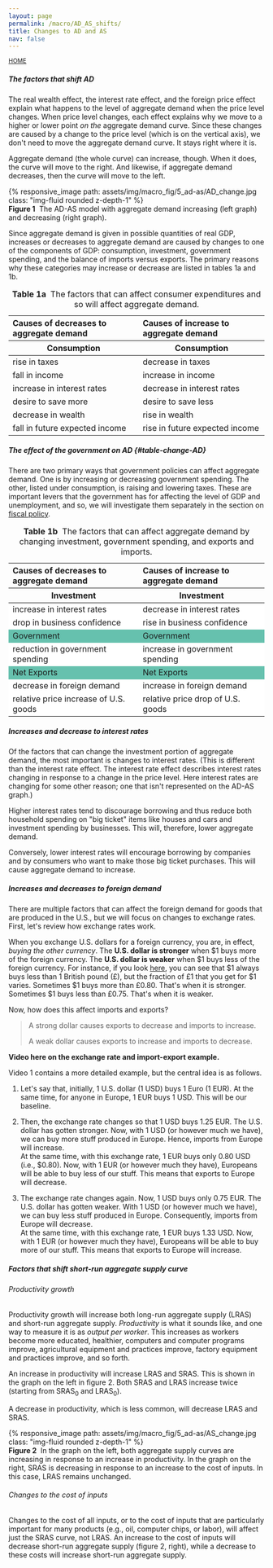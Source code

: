 ```yaml
---
layout: page
permalink: /macro/AD_AS_shifts/
title: Changes to AD and AS
nav: false
---
```


<link rel="stylesheet" href="/assets/css/table.css">

[<small>HOME</small>](/macro/)


##### The factors that shift AD 

The real wealth effect, the interest rate effect, and the foreign price effect explain what happens to the level of aggregate demand when the price level changes. When price level changes, each effect explains why we move to a higher or lower point *on the* aggregate demand curve. Since these changes are caused by a change to the price level (which is on the vertical axis), we don't need to move the aggregate demand curve. It stays right where it is.

Aggregate demand (the whole curve) can increase, though. When it does, the curve will move to the right. And likewise, if aggregate demand decreases, then the curve will move to the left.


<div class="container">
<div class="row">
	<div class="col-12">
		{% responsive_image path: assets/img/macro_fig/5_ad-as/AD_change.jpg class: "img-fluid rounded z-depth-1" %}
	</div>
</div>
<div class="caption"><div align="left">
<strong>Figure 1</strong>&nbsp;&nbsp;The AD-AS model with aggregate demand increasing (left graph) and decreasing (right graph).</div>
</div>
</div>



Since aggregate demand is given in possible quantities of real GDP, increases or decreases to aggregate demand are caused by changes to one of the components of GDP: consumption, investment, government spending, and the balance of imports versus exports. The primary reasons why these categories may increase or decrease are listed in tables 1a and 1b.



<table class="styled-table">
<thead>
<tr>
<th style="text-align: left;">Causes of decreases to aggregate demand</th>
<th style="text-align: left;">Causes of increase to aggregate demand</th>
</tr>

<tr>
<th>Consumption</th>
<th>Consumption</th>
</tr>
</thead>

<tbody>
<tr>
<td style="text-align: left;">rise in taxes</td>
<td style="text-align: left;">decrease in taxes</td>
</tr>
<tr>
<td style="text-align: left;">fall in income</td>
<td style="text-align: left;">increase in income</td>
</tr>
<tr>
<td style="text-align: left;">increase in interest rates</td>
<td style="text-align: left;">decrease in interest rates</td>
</tr>
<tr>
<td style="text-align: left;">desire to save more</td>
<td style="text-align: left;">desire to save less</td>
</tr>
<tr>
<td style="text-align: left;">decrease in wealth</td>
<td style="text-align: left;">rise in wealth</td>
</tr>
<tr>
<td style="text-align: left;">fall in future expected income</td>
<td style="text-align: left;">rise in future expected income</td>
</tr>
</tbody>
<caption><strong>Table 1a</strong>&nbsp;&nbsp;The factors that can affect consumer expenditures and so will affect aggregate demand.</caption>
</table>



##### The effect of the government on AD {#table-change-AD}

There are two primary ways that government policies can affect aggregate demand. One is by increasing or decreasing government spending. The other, listed under consumption, is raising and lowering taxes. These are important levers that the government has for affecting the level of GDP and unemployment, and so, we will investigate them separately in the section on [fiscal policy](/macro/fiscal_1/).


<table class="styled-table">
<thead>
<tr>
<th style="text-align: left;">Causes of decreases to aggregate demand</th>
<th style="text-align: left;">Causes of increase to aggregate demand</th>

<tr>
<th>Investment</th>
<th>Investment</th>
</tr>
</tr>
</thead>

<tbody>
<tr>
<td style="text-align: left; background-color: #ffffff;">increase in interest rates</td>
<td style="text-align: left; background-color: #ffffff;">decrease in interest rates</td>
</tr>
<tr>
<td style="text-align: left; background-color: #ffffff;">drop in business confidence</td>
<td style="text-align: left; background-color: #ffffff;">rise in business confidence</td>
</tr>


<tr>
<td style="background-color: #66c1ae;">Government</td>
<td style="background-color: #66c1ae;">Government</td>
</tr>
<tr>
<td style="text-align: left; background-color: #ffffff;">reduction in government spending</td>
<td style="text-align: left; background-color: #ffffff;">increase in government spending</td>
</tr>

<tr>
<td style="background-color: #66c1ae;">Net Exports</td>
<td style="background-color: #66c1ae;">Net Exports</td>
</tr>
<tr>
<td style="text-align: left; background-color: #ffffff;">decrease in foreign demand</td>
<td style="text-align: left; background-color: #ffffff;">increase in foreign demand</td>
</tr>
<tr>
<td style="text-align: left; background-color: #ffffff;">relative price increase of U.S. goods</td>
<td style="text-align: left; background-color: #ffffff;">relative price drop of U.S. goods</td>
</tr>
</tbody>
<caption><strong>Table 1b</strong>&nbsp;&nbsp;The factors that can affect aggregate demand by changing investment, government spending, and exports and imports.</caption>
</table>



##### Increases and decrease to interest rates

Of the factors that can change the investment portion of aggregate demand, the most important is changes to interest rates. (This is different than the interest rate effect. The interest rate effect describes interest rates changing in response to a change in the price level. Here interest rates are changing for some other reason; one that isn't represented on the AD-AS graph.)

Higher interest rates tend to discourage borrowing and thus reduce both household spending on "big ticket" items like houses and cars and investment spending by businesses. This will, therefore, lower aggregate demand.

Conversely, lower interest rates will encourage borrowing by companies and by consumers who want to make those big ticket purchases. This will cause aggregate demand to increase.

##### Increases and decreases to foreign demand

There are multiple factors that can affect the foreign demand for goods that are produced in the U.S., but we will focus on changes to exchange rates. First, let's review how exchange rates work.

When you exchange U.S. dollars for a foreign currency, you are, in effect, *buying the other currency*. The **U.S. dollar is stronger** when \$1 buys more of the foreign currency. The **U.S. dollar is weaker** when \$1 buys less of the foreign currency. For instance, if you look [here](https://g.co/kgs/8K3n9RR), you can see that \$1 always buys less than 1 British pound (£), but the fraction of £1 that you get for \$1 varies. Sometimes \$1 buys more than £0.80. That's when it is stronger. Sometimes \$1 buys less than £0.75. That's when it is weaker.

Now, how does this affect imports and exports?

> A strong dollar causes exports to decrease and imports to increase.
>
> A weak dollar causes exports to increase and imports to decrease.


**Video here on the exchange rate and import-export example.**


Video 1 contains a more detailed example, but the central idea is as follows. 

1. Let's say that, initially, 1 U.S. dollar (1 USD) buys 1 Euro (1 EUR). At the same time, for anyone in Europe, 1 EUR buys 1 USD. This will be our baseline.

2. Then, the exchange rate changes so that 1 USD buys 1.25 EUR. The U.S. dollar has gotten stronger. Now, with 1 USD (or however much we have), we can buy more stuff produced in Europe. Hence, imports from Europe will increase.<br>
At the same time, with this exchange rate, 1 EUR buys only 0.80 USD (i.e., \$0.80). Now, with 1 EUR (or however much they have), Europeans will be able to buy less of our stuff. This means that exports to Europe will decrease.

3. The exchange rate changes again. Now, 1 USD buys only 0.75 EUR. The U.S. dollar has gotten weaker. With 1 USD (or however much we have), we can buy less stuff produced in Europe. Consequently, imports from Europe will decrease.<br>
At the same time, with this exchange rate, 1 EUR buys 1.33 USD. Now, with 1 EUR (or however much they have), Europeans will be able to buy more of our stuff. This means that exports to Europe will increase.


##### Factors that shift short-run aggregate supply curve

###### Productivity growth

Productivity growth will increase both long-run aggregate supply (LRAS) and short-run aggregate supply. *Productivity* is what it sounds like, and one way to measure it is as *output per worker*. This increases as workers become more educated, healthier, computers and computer programs improve, agricultural equipment and practices improve, factory equipment and practices improve, and so forth. 

An increase in productivity will increase LRAS and SRAS. This is shown in the graph on the left in figure 2. Both SRAS and LRAS increase twice (starting from SRAS<sub>0</sub> and LRAS<sub>0</sub>).

A decrease in productivity, which is less common, will decrease LRAS and SRAS.


<div class="container">
<div class="row">
	<div class="col-12">
		{% responsive_image path: assets/img/macro_fig/5_ad-as/AS_change.jpg class: "img-fluid rounded z-depth-1" %}
	</div>
</div>
<div class="caption"><div align="left">
<strong>Figure 2</strong>&nbsp;&nbsp;In the graph on the left, both aggregate supply curves are increasing in response to an increase in productivity. In the graph on the right, SRAS is decreasing in response to an increase to the cost of inputs. In this case, LRAS remains unchanged.</div>
</div>
</div>


###### Changes to the cost of inputs

Changes to the cost of all inputs, or to the cost of inputs that are particularly important for many products (e.g., oil, computer chips, or labor), will affect just the SRAS curve, not LRAS. An increase to the cost of inputs will decrease short-run aggregate supply (figure 2, right), while a decrease to these costs will increase short-run aggregate supply.
